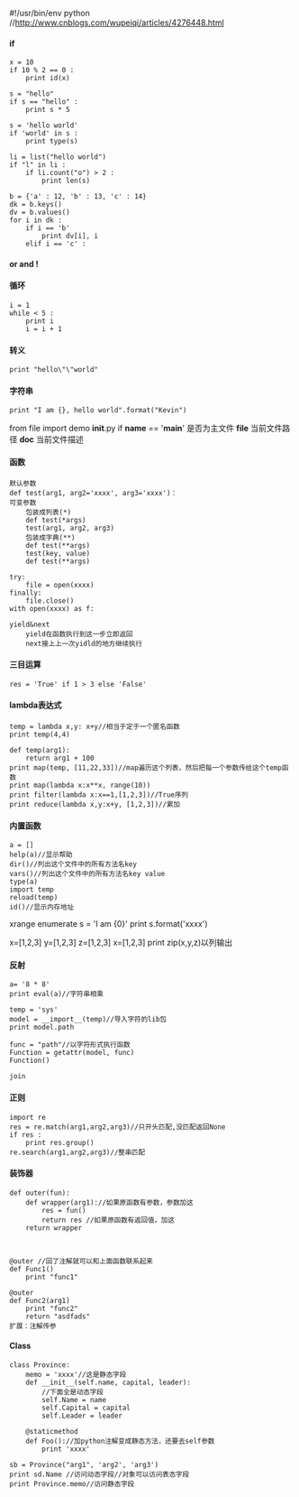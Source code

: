 #!/usr/bin/env python
//http://www.cnblogs.com/wupeiqi/articles/4276448.html

#### if

    x = 10
    if 10 % 2 == 0 :
        print id(x)

    s = "hello"
    if s == "hello" :
        print s * 5

    s = 'hello world'
    if 'world' in s :
        print type(s)

    li = list("hello world")
    if "l" in li :
        if li.count("o") > 2 :
            print len(s)

    b = {'a' : 12, 'b' : 13, 'c' : 14}
    dk = b.keys()
    dv = b.values()
    for i in dk :
        if i == 'b'
            print dv[i], i
        elif i == 'c' :

#### or and !
#### 循环

    i = 1
    while < 5 :
        print i
        i = i + 1
#### 转义
    
    print "hello\"\"world"

#### 字符串

    print "I am {}, hello world".format("Kevin")

from file import demo
__init__.py
if __name__ == '__main__' 是否为主文件
__file__                  当前文件路径
__doc__                   当前文件描述

#### 函数

    默认参数
    def test(arg1, arg2='xxxx', arg3='xxxx')：
    可变参数
        包装成列表(*)
        def test(*args)
        test(arg1, arg2, arg3)
        包装成字典(**)
        def test(**args)
        test(key, value)
        def test(**args)

    try:
        file = open(xxxx)
    finally:
        file.close()
    with open(xxxx) as f:
    
    yield&next
        yield在函数执行到这一步立即返回
        next接上上一次yidld的地方继续执行

#### 三目运算
    res = 'True' if 1 > 3 else 'False'

#### lambda表达式
    temp = lambda x,y: x+y//相当于定于一个匿名函数
    print temp(4,4)

    def temp(arg1):
        return arg1 + 100
    print map(temp, [11,22,33])//map遍历这个列表，然后把每一个参数传给这个temp函数
    print map(lambda x:x**x, range(10))
    print filter(lambda x:x==1,[1,2,3])//True序列
    print reduce(lambda x,y:x+y, [1,2,3])//累加


#### 内置函数
    a = []
    help(a)//显示帮助
    dir()//列出这个文件中的所有方法名key
    vars()//列出这个文件中的所有方法名key value
    type(a)
    import temp
    reload(temp)
    id()//显示内存地址

xrange
enumerate
s = 'I am {0}'
print s.format('xxxx')

x=[1,2,3]
y=[1,2,3]
z=[1,2,3]
x=[1,2,3]
print zip(x,y,z)以列输出

#### 反射
    a= '8 * 8'
    print eval(a)//字符串相乘

    temp = 'sys'
    model = __import__(temp)//导入字符的lib包
    print model.path

    func = "path"//以字符形式执行函数
    Function = getattr(model, func)
    Function()

    join

#### 正则
    import re
    res = re.match(arg1,arg2,arg3)//只开头匹配,没匹配返回None
    if res :
        print res.group()
    re.search(arg1,arg2,arg3)//整串匹配

#### 装饰器
    def outer(fun):
        def wrapper(arg1)://如果原函数有参数，参数加这
            res = fun()
            return res //如果原函数有返回值，加这
        return wrapper


    
    @outer //回了注解就可以和上面函数联系起来
    def Func1()
        print "func1"

    @outer
    def Func2(arg1)
        print "func2"
        return "asdfads"
    扩展：注解传参

#### Class
    class Province:
        memo = 'xxxx'//这是静态字段
        def __init__(self.name, capital, leader):
            //下面全是动态字段
            self.Name = name
            self.Capital = capital
            self.Leader = leader

        @staticmethod
        def Foo()://加python注解变成静态方法，还要去self参数
            print 'xxxx'

    sb = Province("arg1", 'arg2', 'arg3')
    print sd.Name //访问动态字段//对象可以访问表态字段
    print Province.memo//访问静态字段
